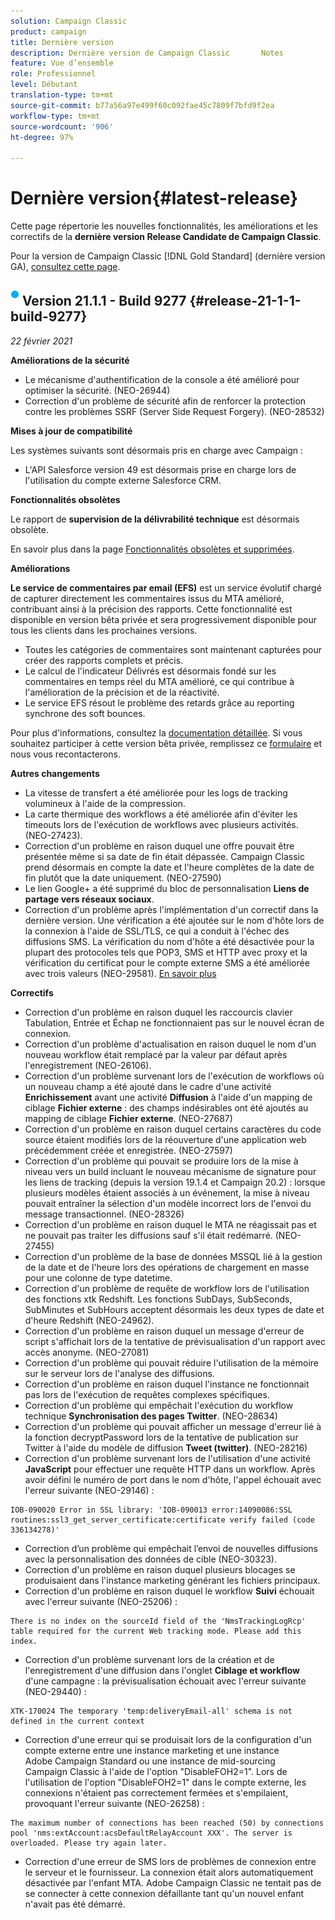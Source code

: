 ```yaml
---
solution: Campaign Classic
product: campaign
title: Dernière version
description: Dernière version de Campaign Classic       Notes
feature: Vue d’ensemble
role: Professionnel
level: Débutant
translation-type: tm+mt
source-git-commit: b77a56a97e499f60c092fae45c7809f7bfd9f2ea
workflow-type: tm+mt
source-wordcount: '906'
ht-degree: 97%

---
```



# Dernière version{#latest-release}

Cette page répertorie les nouvelles fonctionnalités, les améliorations et les correctifs de la **dernière version Release Candidate de Campaign Classic**.

Pour la version de Campaign Classic [!DNL Gold Standard] (dernière version GA), [consultez cette page](../../rn/using/gold-standard.md).

## ![](assets/do-not-localize/blue_2.png) Version 21.1.1 - Build 9277 {#release-21-1-1-build-9277}

_22 février 2021_

**Améliorations de la sécurité**

* Le mécanisme d&#39;authentification de la console a été amélioré pour optimiser la sécurité. (NEO-26944)
* Correction d&#39;un problème de sécurité afin de renforcer la protection contre les problèmes SSRF (Server Side Request Forgery). (NEO-28532)

**Mises à jour de compatibilité**

Les systèmes suivants sont désormais pris en charge avec Campaign :

* L&#39;API Salesforce version 49 est désormais prise en charge lors de l&#39;utilisation du compte externe Salesforce CRM.

**Fonctionnalités obsolètes**

Le rapport de **supervision de la délivrabilité technique** est désormais obsolète.

En savoir plus dans la page [Fonctionnalités obsolètes et supprimées](../../rn/using/deprecated-features.md).

**Améliorations**

**Le service de commentaires par email (EFS)** est un service évolutif chargé de capturer directement les commentaires issus du MTA amélioré, contribuant ainsi à la précision des rapports. Cette fonctionnalité est disponible en version bêta privée et sera progressivement disponible pour tous les clients dans les prochaines versions.

* Toutes les catégories de commentaires sont maintenant capturées pour créer des rapports complets et précis.
* Le calcul de l&#39;indicateur Délivrés est désormais fondé sur les commentaires en temps réel du MTA amélioré, ce qui contribue à l&#39;amélioration de la précision et de la réactivité.
* Le service EFS résout le problème des retards grâce au reporting synchrone des soft bounces.

Pour plus d&#39;informations, consultez la [documentation détaillée](../../delivery/using/sending-with-enhanced-mta.md#efs).
Si vous souhaitez participer à cette version bêta privée, remplissez ce [formulaire](https://forms.office.com/Pages/ResponsePage.aspx?id=Wht7-jR7h0OUrtLBeN7O4Rol2vQGupxItW9_BerXV6VUQTJPN1Q5WUI4OFNTWkYzQjg3WllUSDAxWi4u) et nous vous recontacterons.

**Autres changements**

* La vitesse de transfert a été améliorée pour les logs de tracking volumineux à l&#39;aide de la compression.
* La carte thermique des workflows a été améliorée afin d&#39;éviter les timeouts lors de l&#39;exécution de workflows avec plusieurs activités. (NEO-27423).
* Correction d&#39;un problème en raison duquel une offre pouvait être présentée même si sa date de fin était dépassée. Campaign Classic prend désormais en compte la date et l&#39;heure complètes de la date de fin plutôt que la date uniquement. (NEO-27590)
* Le lien Google+ a été supprimé du bloc de personnalisation **Liens de partage vers réseaux sociaux**.
* Correction d&#39;un problème après l&#39;implémentation d&#39;un correctif dans la dernière version. Une vérification a été ajoutée sur le nom d&#39;hôte lors de la connexion à l&#39;aide de SSL/TLS, ce qui a conduit à l&#39;échec des diffusions SMS. La vérification du nom d&#39;hôte a été désactivée pour la plupart des protocoles tels que POP3, SMS et HTTP avec proxy et la vérification du certificat pour le compte externe SMS a été améliorée avec trois valeurs (NEO-29581). [En savoir plus](../../delivery/using/sms-protocol.md#skip-tls)

**Correctifs**

* Correction d&#39;un problème en raison duquel les raccourcis clavier Tabulation, Entrée et Échap ne fonctionnaient pas sur le nouvel écran de connexion.
* Correction d&#39;un problème d&#39;actualisation en raison duquel le nom d&#39;un nouveau workflow était remplacé par la valeur par défaut après l&#39;enregistrement (NEO-26106).
* Correction d&#39;un problème survenant lors de l&#39;exécution de workflows où un nouveau champ a été ajouté dans le cadre d&#39;une activité **Enrichissement** avant une activité **Diffusion** à l&#39;aide d&#39;un mapping de ciblage **Fichier externe** : des champs indésirables ont été ajoutés au mapping de ciblage **Fichier externe**. (NEO-27687)
* Correction d&#39;un problème en raison duquel certains caractères du code source étaient modifiés lors de la réouverture d&#39;une application web précédemment créée et enregistrée. (NEO-27597)
* Correction d&#39;un problème qui pouvait se produire lors de la mise à niveau vers un build incluant le nouveau mécanisme de signature pour les liens de tracking (depuis la version 19.1.4 et Campaign 20.2) : lorsque plusieurs modèles étaient associés à un événement, la mise à niveau pouvait entraîner la sélection d&#39;un modèle incorrect lors de l&#39;envoi du message transactionnel. (NEO-28326)
* Correction d&#39;un problème en raison duquel le MTA ne réagissait pas et ne pouvait pas traiter les diffusions sauf s&#39;il était redémarré. (NEO-27455)
* Correction d&#39;un problème de la base de données MSSQL lié à la gestion de la date et de l&#39;heure lors des opérations de chargement en masse pour une colonne de type datetime.
* Correction d&#39;un problème de requête de workflow lors de l&#39;utilisation des fonctions xtk Redshift. Les fonctions SubDays, SubSeconds, SubMinutes et SubHours acceptent désormais les deux types de date et d&#39;heure Redshift (NEO-24962).
* Correction d&#39;un problème en raison duquel un message d&#39;erreur de script s&#39;affichait lors de la tentative de prévisualisation d&#39;un rapport avec accès anonyme. (NEO-27081)
* Correction d&#39;un problème qui pouvait réduire l&#39;utilisation de la mémoire sur le serveur lors de l&#39;analyse des diffusions.
* Correction d&#39;un problème en raison duquel l&#39;instance ne fonctionnait pas lors de l&#39;exécution de requêtes complexes spécifiques.
* Correction d&#39;un problème qui empêchait l&#39;exécution du workflow technique **Synchronisation des pages Twitter**. (NEO-28634)
* Correction d&#39;un problème qui pouvait afficher un message d&#39;erreur lié à la fonction decryptPassword lors de la tentative de publication sur Twitter à l&#39;aide du modèle de diffusion **Tweet (twitter)**. (NEO-28216)
* Correction d&#39;un problème survenant lors de l&#39;utilisation d&#39;une activité **JavaScript** pour effectuer une requête HTTP dans un workflow. Après avoir défini le numéro de port dans le nom d&#39;hôte, l&#39;appel échouait avec l&#39;erreur suivante (NEO-29146) :

```
IOB-090020 Error in SSL library: 'IOB-090013 error:14090086:SSL routines:ssl3_get_server_certificate:certificate verify failed (code 336134278)'
```

* Correction d’un problème qui empêchait l’envoi de nouvelles diffusions avec la personnalisation des données de cible (NEO-30323).
* Correction d&#39;un problème en raison duquel plusieurs blocages se produisaient dans l&#39;instance marketing générant les fichiers principaux.
* Correction d&#39;un problème en raison duquel le workflow **Suivi** échouait avec l&#39;erreur suivante (NEO-25206) :

```
There is no index on the sourceId field of the 'NmsTrackingLogRcp' table required for the current Web tracking mode. Please add this index.
```

* Correction d&#39;un problème survenant lors de la création et de l&#39;enregistrement d&#39;une diffusion dans l&#39;onglet **Ciblage et workflow** d&#39;une campagne : la prévisualisation échouait avec l&#39;erreur suivante (NEO-29440) :

```
XTK-170024 The temporary 'temp:deliveryEmail-all' schema is not defined in the current context
```

* Correction d&#39;une erreur qui se produisait lors de la configuration d&#39;un compte externe entre une instance marketing et une instance Adobe Campaign Standard ou une instance de mid-sourcing Campaign Classic à l&#39;aide de l&#39;option &quot;DisableFOH2=1&quot;. Lors de l&#39;utilisation de l&#39;option &quot;DisableFOH2=1&quot; dans le compte externe, les connexions n&#39;étaient pas correctement fermées et s&#39;empilaient, provoquant l&#39;erreur suivante (NEO-26258) :

```
The maximum number of connections has been reached (50) by connections pool 'nms:extAccount:acsDefaultRelayAccount XXX'. The server is overloaded. Please try again later.
```

* Correction d&#39;une erreur de SMS lors de problèmes de connexion entre le serveur et le fournisseur. La connexion était alors automatiquement désactivée par l&#39;enfant MTA. Adobe Campaign Classic ne tentait pas de se connecter à cette connexion défaillante tant qu&#39;un nouvel enfant n&#39;avait pas été démarré.
